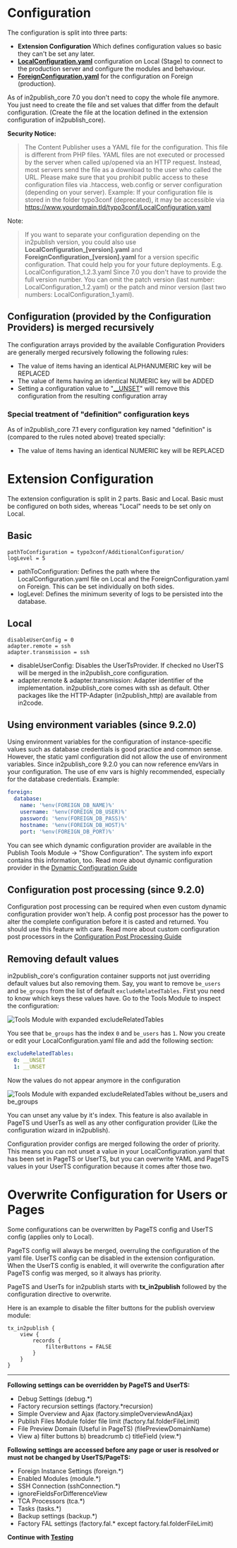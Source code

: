 # Configuration

The configuration is split into three parts:

* **Extension Configuration** Which defines configuration values so basic they can't be set any later.
* **[LocalConfiguration.yaml](../../Configuration/Yaml/LocalConfiguration.yaml.example)** configuration on Local (Stage) to connect to the production server and configure the modules and behaviour.
* **[ForeignConfiguration.yaml](../../Configuration/Yaml/ForeignConfiguration.yaml.example)** for the configuration on Foreign (production).

As of in2publish_core 7.0 you don't need to copy the whole file anymore.
You just need to create the file and set values that differ from the default configuration. (Create the file at the location defined in the extension configuration of in2publish_core).

**Security Notice:**
> The Content Publisher uses a YAML file for the configuration. This file is different from PHP files.
> YAML files are not executed or processed by the server when called up/opened via an HTTP request.
> Instead, most servers send the file as a download to the user who called the URL.
> Please make sure that you prohibit public access to these configuration files via .htaccess, web.config or server configuration (depending on your server).
> Example:
> If your configuration file is stored in the folder typo3conf (deprecated), it may be accessible via https://www.yourdomain.tld/typo3conf/LocalConfiguration.yaml

Note:
> If you want to separate your configuration depending on the in2publish version, you could also use **LocalConfiguration_[version].yaml** and **ForeignConfiguration_[version].yaml** for a version specific configuration.
> That could help you for your future deployments. E.g. LocalConfiguration_1.2.3.yaml
> Since 7.0 you don't have to provide the full version number. You can omit the patch version (last number: LocalConfiguration_1.2.yaml) or the patch and minor version (last two numbers: LocalConfiguration_1.yaml).

## Configuration (provided by the Configuration Providers) is merged recursively

The configuration arrays provided by the available Configuration Providers are generally merged recursively following the following rules:

* The value of items having an identical ALPHANUMERIC key will be REPLACED
* The value of items having an identical NUMERIC key will be ADDED
* Setting a configuration value to "[__UNSET](#unset)" will remove this configuration from the resulting configuration array

### Special treatment of "definition" configuration keys

As of in2publish_core 7.1 every configuration key named "definition" is (compared to the rules noted above) treated specially:

* The value of items having an identical NUMERIC key will be REPLACED

# Extension Configuration

The extension configuration is split in 2 parts. Basic and Local.
Basic must be configured on both sides, whereas "Local" needs to be set only on Local.

## Basic

```typo3_typoscript
pathToConfiguration = typo3conf/AdditionalConfiguration/
logLevel = 5
```

* pathToConfiguration:
  Defines the path where the LocalConfiguration.yaml file on Local and the ForeignConfiguration.yaml on Foreign.
  This can be set individually on both sides.
* logLevel:
  Defines the minimum severity of logs to be persisted into the database.

## Local

```typo3_typoscript
disableUserConfig = 0
adapter.remote = ssh
adapter.transmission = ssh
```

* disableUserConfig:
  Disables the UserTsProvider. If checked no UserTS will be merged in the in2publish_core configuration.
* adapter.remote & adapter.transmission:
  Adapter identifier of the implementation. in2publish_core comes with ssh as default. Other packages like the HTTP-Adapter (in2publish_http) are available from in2code.

## Using environment variables (since 9.2.0)

Using environment variables for the configuration of instance-specific values such as database credentials is good
practice and common sense. However, the static yaml configuration did not allow the use of environment variables.
Since in2publish_core 9.2.0 you can now reference envVars in your configuration. The use of env vars is highly
recommended, especially for the database credentials. Example:

```yaml
foreign:
  database:
    name: '%env(FOREIGN_DB_NAME)%'
    username: '%env(FOREIGN_DB_USER)%'
    password: '%env(FOREIGN_DB_PASS)%'
    hostname: '%env(FOREIGN_DB_HOST)%'
    port: '%env(FOREIGN_DB_PORT)%'
```

You can see which dynamic configuration provider are available in the Publish Tools Module -> "Show Configuration".
The system info export contains this information, too.
Read more about dynamic configuration provider in the [Dynamic Configuration Guide](../Guides/DynamicConfiguration.md)

## Configuration post processing (since 9.2.0)

Configuration post processing can be required when even custom dynamic configuration provider won't help.
A config post processor has the power to alter the complete configuration before it is casted and returned.
You should use this feature with care.
Read more about custom configuration post processors in the [Configuration Post Processing Guide](../Guides/ConfigurationPostProcessing.md)

## <a name="unset"></a>Removing default values

in2publish_core's configuration container supports not just overriding default values but also removing them.
Say, you want to remove `be_users` and `be_groups` from the list of default `excludeRelatedTables`.
First you need to know which keys these values have. Go to the Tools Module to inspect the configuration:

![Tools Module with expanded excludeRelatedTables](_img/95_tools_show_config.png)

You see that `be_groups` has the index `0` and `be_users` has `1`.
Now you create or edit your LocalConfiguration.yaml file and add the following section:

```yaml
excludeRelatedTables:
  0: __UNSET
  1: __UNSET
```

Now the values do not appear anymore in the configuration

![Tools Module with expanded excludeRelatedTables without be_users and be_groups](_img/95_tools_config_unset_cropped.png)

You can unset any value by it's index.
This feature is also available in PageTS und UserTs as well as any other
configuration provider (Like the configuration wizard in in2publish).

Configuration provider configs are merged following the order of priority.
This means you can not unset a value in your LocalConfiguration.yaml that
has been set in PageTS or UserTS, but you can overwrite YAML and PageTS
values in your UserTS configuration because it comes after those two.

# Overwrite Configuration for Users or Pages

Some configurations can be overwritten by PageTS config and UserTS config (applies only to Local).

PageTS config will always be merged, overruling the configuration of the yaml file.
UserTS config can be disabled in the extension configuration.
When the UserTS config is enabled, it will overwrite the configuration after PageTS config was merged, so it always has priority.

PageTS and UserTs for in2publish starts with **tx_in2publish** followed by the configuration directive to overwrite.

Here is an example to disable the filter buttons for the publish overview module:

```typo3_typoscript
tx_in2publish {
    view {
        records {
            filterButtons = FALSE
        }
    }
}
```
---

**Following settings can be overridden by PageTS and UserTS:**

 * Debug Settings (debug.*)
 * Factory recursion settings (factory.*recursion)
 * Simple Overview and Ajax (factory.simpleOverviewAndAjax)
 * Publish Files Module folder file limit (factory.fal.folderFileLimit)
 * File Preview Domain (Useful in PageTS) (filePreviewDomainName)
 * View a) filter buttons b) breadcrumb c) titleField (view.*)

**Following settings are accessed before any page or user is resolved or must not be changed by UserTS/PageTS:**

 * Foreign Instance Settings (foreign.*)
 * Enabled Modules (module.*)
 * SSH Connection (sshConnection.*)
 * ignoreFieldsForDifferenceView
 * TCA Processors (tca.*)
 * Tasks (tasks.*)
 * Backup settings (backup.*)
 * Factory FAL settings (factory.fal.* except factory.fal.folderFileLimit)

**Continue with [Testing](4_Testing.md)**
